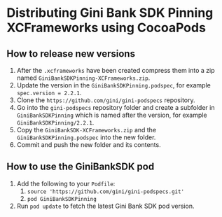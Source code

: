 Distributing Gini Bank SDK Pinning XCFrameworks using CocoaPods
======================================================

How to release new versions
---------------------------

1. After the `.xcframeworks` have been created compress them into a zip named `GiniBankSDKPinning-XCFrameworks.zip`.
2. Update the version in the `GiniBankSDKPinning.podspec`, for example `spec.version = 2.2.1`.
3. Clone the `https://github.com/gini/gini-podspecs` repository.
4. Go into the `gini-podspecs` repository folder and create a subfolder in `GiniBankSDKPinning` which is named after the version, for example `GiniBankSDKPinning/2.2.1`.
5. Copy the `GiniBankSDK-XCFrameworks.zip` and the `GiniBankSDKPinning.podspec` into the new folder.
6. Commit and push the new folder and its contents.

How to use the GiniBankSDK pod
------------------------------

1. Add the following to your `Podfile`:
   1. `source 'https://github.com/gini/gini-podspecs.git'`
   2. `pod GiniBankSDKPinning`
2. Run `pod update` to fetch the latest Gini Bank SDK pod version.